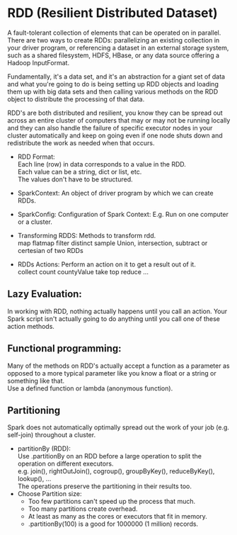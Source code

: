 # RDD (Resilient Distributed Dataset)

A fault-tolerant collection of elements that can be operated on in parallel.
There are two ways to create RDDs: parallelizing an existing collection in your driver program,
or referencing a dataset in an external storage system, such as a shared filesystem, HDFS, HBase, or any data source offering a Hadoop InputFormat.

Fundamentally, it's a data set, and it's an abstraction for a giant set of data and
what you're going to do is being setting up RDD objects and loading them up with big data sets and
then calling various methods on the RDD object to distribute the processing of that data.

RDD's are both distributed and resilient,
you know they can be spread out across an entire cluster of computers that may or may not be running locally and they can also handle the failure of specific executor nodes in your cluster automatically and keep on going even
if one node shuts down and redistribute the work as needed when that occurs.

- RDD Format:   
  Each line (row) in data corresponds to a value in the RDD.  
  Each value can be a string, dict or list, etc.    
  The values don't have to be structured.   
  

- SparkContext:
An object of driver program by which we can create RDDs.

- SparkConfig:
Configuration of Spark Context: E.g. Run on one computer or a cluster.

- Transforming RDDS: Methods to transform rdd.  
  map
  flatmap
  filter
  distinct
  sample
  Union, intersection, subtract or certesian of two RDDs


- RDDs Actions: Perform an action on it to get a result out of it.  
  collect
  count
  countyValue
  take
  top
  reduce
  ...

## Lazy Evaluation:
In working with RDD, nothing actually happens until you call an action.
Your Spark script isn't actually going to do anything until you call one of these action methods.

## Functional programming:
Many of the methods on RDD's actually accept a function as a parameter as opposed to a more typical parameter like you know a float or a string or something like that.   
Use a defined function or lambda (anonymous function).  

## Partitioning
Spark does not automatically optimally spread out the work of your job (e.g. self-join) throughout a cluster.   
+ partitionBy (RDD):  
  Use .partitionBy on an RDD before a large operation to split the operation on different executors.  
        e.g. join(), rightOutJoin(), cogroup(), groupByKey(), reduceByKey(), lookup(), ...  
  The operations preserve the partitioning in their results too.  
+ Choose Partition size:     
  - Too few partitions can't speed up the process that much.
  - Too many partitions create overhead.
  - At least as many as the cores or executors that fit in memory.
  - .partitionBy(100) is a good for 1000000 (1 million) records.


